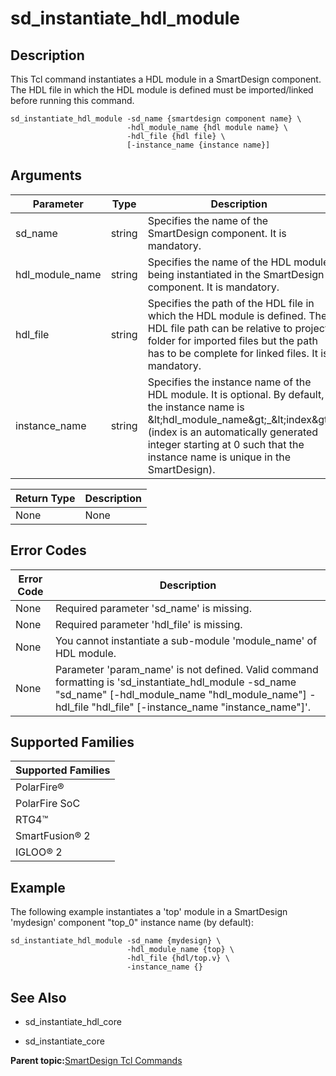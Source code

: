 # sd\_instantiate\_hdl\_module

## Description

This Tcl command instantiates a HDL module in a SmartDesign component. The HDL file in which the HDL module is defined must be imported/linked before running this command.

```
sd_instantiate_hdl_module -sd_name {smartdesign component name} \
                          -hdl_module_name {hdl module name} \
                          -hdl_file {hdl file} \
                          [-instance_name {instance name}]
```

## Arguments

|Parameter|Type|Description|
|---------|----|-----------|
|sd\_name|string|Specifies the name of the SmartDesign component. It is mandatory.|
|hdl\_module\_name|string|Specifies the name of the HDL module being instantiated in the SmartDesign component. It is mandatory.|
|hdl\_file|string|Specifies the path of the HDL file in which the HDL module is defined. The HDL file path can be relative to project folder for imported files but the path has to be complete for linked files. It is mandatory.|
|instance\_name|string|Specifies the instance name of the HDL module. It is optional. By default, the instance name is &amp;lt;hdl\_module\_name&amp;gt;\_&amp;lt;index&amp;gt; \(index is an automatically generated integer starting at 0 such that the instance name is unique in the SmartDesign\).|

|Return Type|Description|
|-----------|-----------|
|None|None|

## Error Codes

|Error Code|Description|
|----------|-----------|
|None|Required parameter 'sd\_name' is missing.|
|None|Required parameter 'hdl\_file' is missing.|
|None|You cannot instantiate a sub-module 'module\_name' of HDL module.|
|None|Parameter 'param\_name' is not defined. Valid command formatting is 'sd\_instantiate\_hdl\_module -sd\_name "sd\_name" \[-hdl\_module\_name "hdl\_module\_name"\] -hdl\_file "hdl\_file" \[-instance\_name "instance\_name"\]'.|

## Supported Families

|Supported Families|
|------------------|
|PolarFire®|
|PolarFire SoC|
|RTG4™|
|SmartFusion® 2|
|IGLOO® 2|

## Example

The following example instantiates a 'top' module in a SmartDesign 'mydesign' component "top\_0" instance name \(by default\):

```
sd_instantiate_hdl_module -sd_name {mydesign} \
                          -hdl_module_name {top} \
                          -hdl_file {hdl/top.v} \
                          -instance_name {}
```

## See Also

-   sd\_instantiate\_hdl\_core

-   sd\_instantiate\_core


**Parent topic:**[SmartDesign Tcl Commands](GUID-92BDB298-D736-4F37-87A0-3E5E1200BEE6.md)

